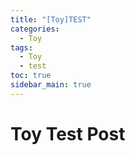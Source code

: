 ```yaml
---
title: "[Toy]TEST"
categories:
  - Toy
tags:
  - Toy
  - test
toc: true
sidebar_main: true
---
```


# Toy Test Post
